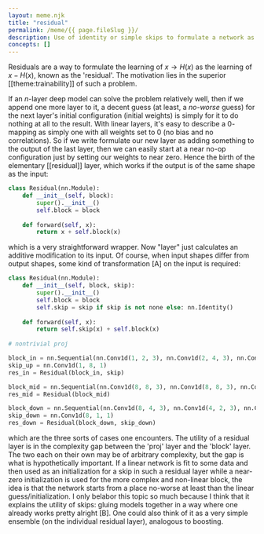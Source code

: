 ```yaml
---
layout: meme.njk
title: "residual"
permalink: /meme/{{ page.fileSlug }}/
description: Use of identity or simple skips to formulate a network as correcting an ideally small error
concepts: []
---
```


Residuals are a way to formulate the learning of $x \rightarrow H(x)$ as the learning of $x - H(x)$, known as the 'residual'. The motivation lies in the superior [[theme:trainability]] of such a problem.
	
If an $n$-layer deep model can solve the problem relatively well, then if we append one more layer to it, a decent guess (at least, a *no-worse* guess) for the next layer's initial configuration (initial weights) is simply for it to do nothing at all to the result. With linear layers, it's easy to describe a $0$-mapping as simply one with all weights set to $0$ (no bias and no correlations). So if we write formulate our new layer as adding something to the output of the last layer, then we can easily start at a near no-op configuration just by setting our weights to near zero. Hence the birth of the elementary [[residual]] layer, which works if the output is of the same shape as the input:

```python
class Residual(nn.Module):
	def __init__(self, block):
		super().__init__()
		self.block = block
	
	def forward(self, x):
		return x + self.block(x)
```

which is a very straightforward wrapper. Now "layer" just calculates an additive modification to its input. Of course, when input shapes differ from output shapes, some kind of transformation [A] on the input is required:

```python
class Residual(nn.Module):
	def __init__(self, block, skip):
		super().__init__()
		self.block = block
		self.skip = skip if skip is not none else: nn.Identity()
	
	def forward(self, x):
		return self.skip(x) + self.block(x)
		
# nontrivial proj

block_in = nn.Sequential(nn.Conv1d(1, 2, 3), nn.Conv1d(2, 4, 3), nn.Conv1d(4, 8, 3)) # the output has eight channels, the input has one channel
skip_up = nn.Conv1d(1, 8, 1) 
res_in = Residual(block_in, skip)

block_mid = nn.Sequential(nn.Conv1d(8, 8, 3), nn.Conv1d(8, 8, 3), nn.Conv1d(8, 8, 3)) # same number of ins/outs, requires no 'projection'/injection
res_mid = Residual(block_mid)

block_down = nn.Sequential(nn.Conv1d(8, 4, 3), nn.Conv1d(4, 2, 3), nn.Conv1d(2, 1, 3)) # less outs than ins, 'projection' required
skip_down = nn.Conv1d(8, 1, 1)
res_down = Residual(block_down, skip_down)
```

which are the three sorts of cases one encounters. The utility of a residual layer is in the complexity gap between the 'proj' layer and the 'block' layer. The two each on their own may be of arbitrary complexity, but the gap is what is hypothetically important. If a linear network is fit to some data and then used as an initialization for a skip in such a residual layer while a near-zero initialization is used for the more complex and non-linear block, the idea is that the network starts from a place no-worse at least than the linear guess/initialization. I only belabor this topic so much because I think that it explains the utility of skips: gluing models together in a way where one already works pretty alright [B]. One could also think of it as a very simple ensemble (on the individual residual layer), analogous to boosting.
